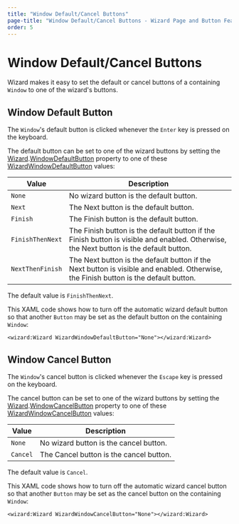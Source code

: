 ```yaml
---
title: "Window Default/Cancel Buttons"
page-title: "Window Default/Cancel Buttons - Wizard Page and Button Features"
order: 5
---
```

# Window Default/Cancel Buttons

Wizard makes it easy to set the default or cancel buttons of a containing `Window` to one of the wizard's buttons.

## Window Default Button

The `Window`'s default button is clicked whenever the `Enter` key is pressed on the keyboard.

The default button can be set to one of the wizard buttons by setting the [Wizard](xref:@ActiproUIRoot.Controls.Wizard.Wizard).[WindowDefaultButton](xref:@ActiproUIRoot.Controls.Wizard.Wizard.WindowDefaultButton) property to one of these [WizardWindowDefaultButton](xref:@ActiproUIRoot.Controls.Wizard.WizardWindowDefaultButton) values:

| Value | Description |
|-----|-----|
| `None` | No wizard button is the default button. |
| `Next` | The Next button is the default button. |
| `Finish` | The Finish button is the default button. |
| `FinishThenNext` | The Finish button is the default button if the Finish button is visible and enabled.  Otherwise, the Next button is the default button. |
| `NextThenFinish` | The Next button is the default button if the Next button is visible and enabled.  Otherwise, the Finish button is the default button. |

The default value is `FinishThenNext`.

This XAML code shows how to turn off the automatic wizard default button so that another `Button` may be set as the default button on the containing `Window`:

```xaml
<wizard:Wizard WizardWindowDefaultButton="None"></wizard:Wizard>
```

## Window Cancel Button

The `Window`'s cancel button is clicked whenever the `Escape` key is pressed on the keyboard.

The cancel button can be set to one of the wizard buttons by setting the [Wizard](xref:@ActiproUIRoot.Controls.Wizard.Wizard).[WindowCancelButton](xref:@ActiproUIRoot.Controls.Wizard.Wizard.WindowCancelButton) property to one of these [WizardWindowCancelButton](xref:@ActiproUIRoot.Controls.Wizard.WizardWindowCancelButton) values:

| Value | Description |
|-----|-----|
| `None` | No wizard button is the cancel button. |
| `Cancel` | The Cancel button is the cancel button. |

The default value is `Cancel`.

This XAML code shows how to turn off the automatic wizard cancel button so that another `Button` may be set as the cancel button on the containing `Window`:

```xaml
<wizard:Wizard WizardWindowCancelButton="None"></wizard:Wizard>
```
